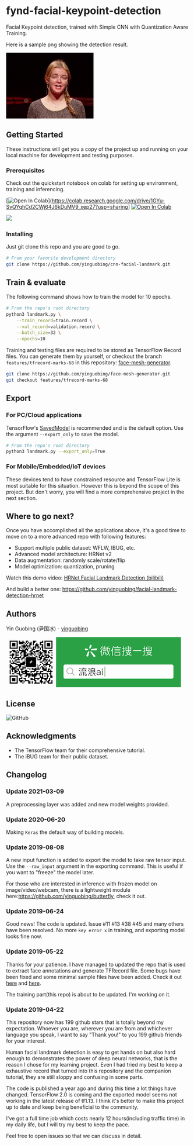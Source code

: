 
# fynd-facial-keypoint-detection

Facial Keypoint detection, trained with Simple CNN with Quantization Aware Training.

Here is a sample png showing the detection result.

![](doc/demo01.gif)


## Getting Started

These instructions will get you a copy of the project up and running on your local machine for development and testing purposes.

### Prerequisites
Check out the quickstart notebook on colab for setting up environment, training and inferencing.

[![Open In Colab](https://colab.research.google.com/assets/colab-badge.svg)](https://colab.research.google.com/drive/1GYu-SvQYqhCd2CWj64J6kDuMV9_xep27?usp=sharing]
[![Open In Colab](https://colab.research.google.com/assets/colab-badge.svg)](https://colab.research.google.com/github/weiji14/deepbedmap/)

[<img src="http://www.google.com.au/images/nav_logo7.png">](http://google.com.au/)
### Installing

Just git clone this repo and you are good to go.

```bash
# From your favorite development directory
git clone https://github.com/yinguobing/cnn-facial-landmark.git
```

## Train & evaluate

The following command shows how to train the model for 10 epochs.

```bash
# From the repo's root directory
python3 landmark.py \
    --train_record=train.record \
    --val_record=validation.record \
    --batch_size=32 \
    --epochs=10
```
Training and testing files are required to be stored as TensorFlow Record files. You can generate them by yourself, or checkout the branch `features/tfrecord-marks-68` in this repository: [face-mesh-generator](https://github.com/yinguobing/face-mesh-generator).

```bash
git clone https://github.com/yinguobing/face-mesh-generator.git
git checkout features/tfrecord-marks-68
```

## Export

### For PC/Cloud applications

TensorFlow's [SavedModel](https://www.tensorflow.org/guide/saved_model) is recommended and is the default option. Use the argument `--export_only` to save the model.

```bash
# From the repo's root directory
python3 landmark.py --export_only=True
```

### For Mobile/Embedded/IoT devices

These devices tend to have constrained resource and TensorFlow Lite is most suitable for this situation. However this is beyond the scope of this project. But don't worry, you will find a more comprehensive project in the next section.

## Where to go next?

Once you have accomplished all the applications above, it's a good time to move on to a more advanced repo with following features:

- Support multiple public dataset: WFLW, IBUG, etc.
- Advanced model architecture: HRNet v2
- Data augmentation: randomly scale/rotate/flip
- Model optimization: quantization, pruning

Watch this demo video: [HRNet Facial Landmark Detection (bilibili)](https://www.bilibili.com/video/BV1Vy4y1C79p/)

And build a better one: https://github.com/yinguobing/facial-landmark-detection-hrnet


## Authors

Yin Guobing (尹国冰) - [yinguobing](https://github.com/yinguobing/)

![](doc/wechat_logo.png)


## License

![GitHub](https://img.shields.io/github/license/yinguobing/cnn-facial-landmark)

## Acknowledgments

* The TensorFlow team for their comprehensive tutorial.
* The iBUG team for their public dataset.

## Changelog

### Update 2021-03-09
A preprocessing layer was added and new model weights provided.

### Update 2020-06-20
Making `Keras` the default way of building models.

### Update 2019-08-08
A new input function is added to export the model to take raw tensor input. Use the `--raw_input` argument in the exporting command. This is useful if you want to "freeze" the model later.

For those who are interested in inference with frozen model on image/video/webcam, there is a lightweight module here:https://github.com/yinguobing/butterfly, check it out.


### Update 2019-06-24
Good news! The code is updated. Issue #11 #13 #38 #45 and many others have been resolved. No more `key error x` in training, and exporting model looks fine now.

### Update 2019-05-22
Thanks for your patience. I have managed to updated the repo that is used to extract face annotations and generate TFRecord file. Some bugs have been fixed and some minimal sample files have been added. Check it out [here](https://github.com/yinguobing/image_utility) and [here](https://github.com/yinguobing/tfrecord_utility).

The training part(this repo) is about to be updated. I'm working on it.

### Update 2019-04-22
This repository now has 199 github stars that is totally beyond my expectation. Whoever you are, wherever you are from and whichever language you speak, I want to say "Thank you!" to you 199 github friends for your interest.

Human facial landmark detection is easy to get hands on but also hard enough to demonstrates the power of deep neural networks, that is the reason I chose for my learning project. Even I had tried my best to keep a exhaustive record that turned into this repository and the companion tutorial, they are still sloppy and confusing in some parts.

The code is published a year ago and during this time a lot things have changed. TensorFlow 2.0 is coming and the exported model seems not working in the latest release of tf1.13. I think it's better to make this project up to date and keep being beneficial to the community.

I've got a full time job which costs nearly 12 hours(including traffic time) in my daily life, but I will try my best to keep the pace.

Feel free to open issues so that we can discuss in detail.
